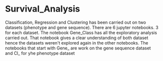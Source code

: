 # Survival_Analysis

Classification, Regression and Clustering has been carried out on two datasets (phenotype and gene sequence). There are 6 jupyter notebooks. 3 for each dataset.
The notebook Gene_Class has all the exploratory analysis carried out. That notebook gives a clear understanding of both dataset hence the datasets weren't explored again in the other notebooks. The notebooks that start with Gene_ are work on the gene sequence dataset and Cl_ for yhe phenotype dataset
